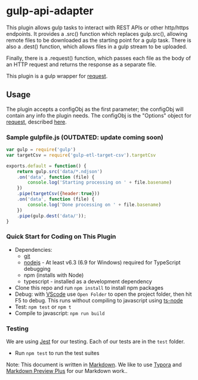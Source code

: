 # gulp-api-adapter #

This plugin allows gulp tasks to interact with REST APIs or other http/https endpoints. It provides a .src() function which replaces gulp.src(), allowing remote files to be downloaded as the starting point for a gulp task. There is also a .dest() function, which allows files in a gulp stream to be uploaded.

Finally, there is a .request() function, which passes each file as the body of an HTTP request and returns the response as a separate file.

This plugin is a gulp wrapper for [request](https://www.npmjs.com/package/request).

## Usage ##

The plugin accepts a configObj as the first parameter; the configObj
will contain any info the plugin needs. The configObj is the "Options" object for [request](https://www.npmjs.com/package/request), described [here](https://www.npmjs.com/package/request#requestoptions-callback).

### Sample gulpfile.js (OUTDATED: update coming soon) ###

``` javascript
var gulp = require('gulp')
var targetCsv = require('gulp-etl-target-csv').targetCsv

exports.default = function() {
    return gulp.src('data/*.ndjson')
    .on('data', function (file) {
        console.log('Starting processing on ' + file.basename)
    })  
    .pipe(targetCsv({header:true}))
    .on('data', function (file) {
        console.log('Done processing on ' + file.basename)
    })  
    .pipe(gulp.dest('data/'));
}
```

### Quick Start for Coding on This Plugin ##

* Dependencies:
  * [git](https://git-scm.com/downloads)
  * [nodejs](https://nodejs.org/en/download/releases/) - At least v6.3 (6.9 for Windows) required for TypeScript debugging
  * npm (installs with Node)
  * typescript - installed as a development dependency
* Clone this repo and run `npm install` to install npm packages
* Debug: with [VScode](https://code.visualstudio.com/download) use `Open Folder` to open the project folder, then hit F5 to debug. This runs without compiling to javascript using [ts-node](https://www.npmjs.com/package/ts-node)
* Test: `npm test` or `npm t`
* Compile to javascript: `npm run build`

### Testing ##

We are using [Jest](https://facebook.github.io/jest/docs/en/getting-started.html) for our testing. Each of our tests are in the `test` folder.

* Run `npm test` to run the test suites

Note: This document is written in [Markdown](https://daringfireball.net/projects/markdown/). We like to use [Typora](https://typora.io/) and [Markdown Preview Plus](https://chrome.google.com/webstore/detail/markdown-preview-plus/febilkbfcbhebfnokafefeacimjdckgl?hl=en-US) for our Markdown work..
